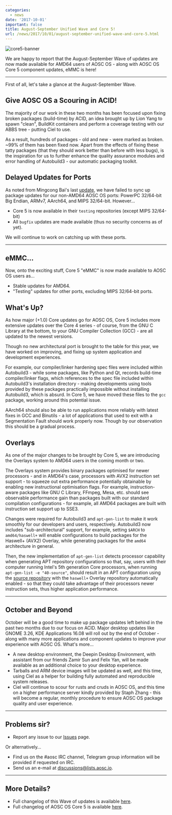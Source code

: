 ```yaml
---
categories:
  - news
date: '2017-10-01'
important: false
title: August-September Unified Wave and Core 5!
url: /news/2017/10/01/august-september-unified-wave-and-core-5.html
---
```



![core5-banner](/assets/i/news/core5-banner.jpg)

We are happy to report that the August-September Wave of updates are now made available for AMD64 users of AOSC OS - along with AOSC OS Core 5 component updates, eMMC is here!

--------

First of all, let's take a glance at the August-September Wave.

## Give AOSC OS a Scouring in ACID!

The majority of our work in these two months has been focused upon fixing broken packages (build-time) by ACID, an idea brought up by Lion Yang to spawn "clean", BuildKit containers and perform a coverage testing with our ABBS tree - putting Ciel to use.

As a result, hundreds of packages - old and new - were marked as broken. ~99% of them has been fixed now. Apart from the effects of fixing these tatty packages (that they should work better than before with less bugs), is the inspiration for us to further enhance the quality assurance modules and error handling of Autobuild3 - our automatic packaging toolkit.

## Delayed Updates for Ports

As noted from Mingcong Bai's last [update](https://aosc.io/news/2839-goings-on-a-quick-mid-september-update), we have failed to sync up package updates for our non-AMD64 AOSC OS ports: PowerPC 32/64-bit Big Endian, ARMv7, AArch64, and MIPS 32/64-bit. However...

- Core 5 is now available in their `testing` repositories (except MIPS 32/64-bit)
- All `bugfix` updates are made available (thus no security concerns as of yet).

We will continue to work on catching up with these ports.

--------

## eMMC...

Now, onto the exciting stuff, Core 5 "eMMC" is now made available to AOSC OS users as...

- Stable updates for AMD64.
- "Testing" updates for other ports, excluding MIPS 32/64-bit ports.

## What's Up?

As how major (+1.0) Core updates go for AOSC OS, Core 5 includes more extensive updates over the Core 4 series - of course, from the GNU C Library at the bottom, to your GNU Compiler Collection (GCC) - are all updated to the newest versions.

Though no new architectural port is brought to the table for this year, we have worked on improving, and fixing up system application and development experiences.

For example, our compiler/linker hardening spec files were included within Autobuild3 - while some packages, like Python and Qt, records build-time compiler/linker flags, which references to the spec file included within Autobuild3's installation directory - making developments using tools provided by these packages practically impossible without installing Autobuild3, which is absurd. In Core 5, we have moved these files to the `gcc` package, working around this potential issue.

AArch64 should also be able to run applications more reliably with latest fixes in GCC and Binutils - a lot of applications that used to exit with a Segmentation Fault should work properly now. Though by our observation this should be a gradual process.

## Overlays

As one of the major changes to be brought by Core 5, we are introducing the Overlays system to AMD64 users in the coming month or two.

The Overlays system provides binary packages optimised for newer processors - and in AMD64's case, processors with AVX2 instruction set support - to squeeze out extra performance potentially obtainable by enabling new instructional optimisation flags. For example, instruction-aware packages like GNU C Library, FFmpeg, Mesa, etc. should see observable performance gain than packages built with our standard compilation configurations - for example, all AMD64 packages are built with instruction set support up to SSE3.

Changes were required for Autobuild3 and `apt-gen-list` to make it work smoothly for our developers and users, respectively. Autobuild3 now includes "sub-architectural" support, for example, setting `$ARCH` to `amd64/haswell+` will enable configurations to build packages for the Haswell+ (AVX2) Overlay, while generating packages for the `amd64` architecture in general.

Then, the new implementation of `apt-gen-list` detects processor capability when generating APT repository configurations so that, say, users with their computer running Intel's 5th generation Core processors, when running `apt-gen-list -e "40-source"`, should result in an APT configuration using the [source repository](https://repo.aosc.io/) with the `haswell+` Overlay repository automatically enabled - so that they could take advantage of their processors newer instruction sets, thus higher application performance.

--------

## October and Beyond

October will be a good time to make up package updates left behind in the past two months due to our focus on ACID. Major desktop updates like GNOME 3.26, KDE Applications 16.08 will roll out by the end of October - along with many more applications and component updates to improve your experience with AOSC OS. What's more...

- A new desktop environment, the Deepin Desktop Environment, with assistant from our friends Zamir Sun and Felix Yan, will be made available as an additional choice to your desktop experience.
- Tarballs and ARM device images will be updated as well, and this time, using Ciel as a helper for building fully automated and reproducible system releases.
- Ciel will continue to scour for rusts and cruds in AOSC OS, and this time on a higher performance server kindly provided by Staph Zhang - this will become a regular, monthly procedure to ensure AOSC OS package quality and user experience.

-------

## Problems sir?

- Report any issue to our [Issues](https://github.com/AOSC-Dev/aosc-os-abbs/issues) page.

Or alternatively…

- Find us on the #aosc IRC channel, Telegram group information will be provided if requested on IRC.
- Send us an e-mail at [discussions@lists.aosc.io](mailto:discussions@lists.aosc.io).

--------

## More Details?

- Full changelog of this Wave of updates is available [here](https://github.com/AOSC-Dev/aosc-os/blob/master/changelogs/201708-201709-changelog.md).
- Full changelog of AOSC OS Core 5 is available [here](https://github.com/AOSC-Dev/aosc-os-core/releases/tag/v5.0.0%2B4).